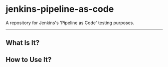 # jenkins-pipeline-as-code
A repository for Jenkins's 'Pipeline as Code' testing purposes.

________________________________________________________________________________

## What Is It?

## How to Use It?
